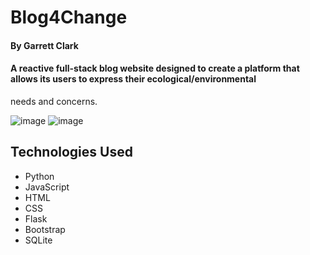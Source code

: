 # Blog4Change

#### By **Garrett Clark**

#### A reactive full-stack blog website designed to create a platform that allows its users to express their ecological/environmental
needs and concerns. 

![image](https://user-images.githubusercontent.com/97637517/180675221-b05169fc-78d1-47ee-af44-571056406d7c.png)
![image](https://user-images.githubusercontent.com/97637517/180675270-02c899cf-4365-41d7-83a5-d86f88326c5e.png)


## Technologies Used

* Python
* JavaScript
* HTML
* CSS
* Flask
* Bootstrap
* SQLite
